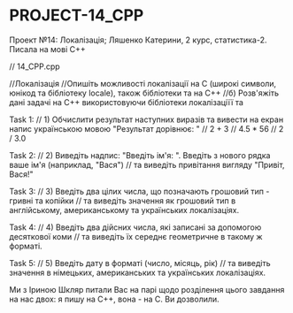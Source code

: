 # PROJECT-14_CPP
Проект №14: Локалізація; Ляшенко Катерини, 2 курс, статистика-2.
Писала на мові С++

// 14_CPP.cpp 

//Локалізація
//Опишіть можливості локалізації на С (широкі символи, юнікод та бібліотеку locale), також бібліотеки <locale> та <codecvt> на С++
//б) Розв'яжіть дані задачі на С++ використовуючи бібліотеки локалізаціїї <locale> та <codecvt>

Task 1:
// 1) Обчислити результат наступних виразів та вивести на екран напис українською мовою "Результат дорівнює: "
// 2 + 3
// 4.5 * 56
// 2 / 3.0

Task 2:
// 2) Виведіть надпис: "Введіть ім'я: ". Введіть з нового рядка ваше ім'я (наприклад, "Вася") 
//    та виведіть привітання вигляду "Привіт, Вася!"

Task 3:
// 3) Введіть два цілих числа, що позначають грошовий тип - гривні та копійки 
//    та виведіть значення як грошовий тип в англійському, американському та українських локалізаціях.

Task 4:
// 4) Введіть два дійсних числа, які записані за допомогою десяткової коми 
//    та виведіть їх середнє геометричне в такому ж форматі.

Task 5:
// 5) Введіть дату в форматі (число, місяць, рік) 
//    та виведіть значення в німецьких, американських та українських локалізаціях.

Ми з Іриною Шкляр питали Вас на парі щодо розділення цього завдання на нас двох: я пишу на С++, вона - на С. Ви дозволили.

